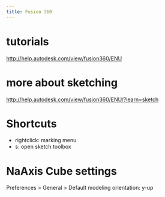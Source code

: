 ```yaml
---
title: Fusion 360
---
```


# tutorials
<http://help.autodesk.com/view/fusion360/ENU>

# more about sketching
<http://help.autodesk.com/view/fusion360/ENU/?learn=sketch>

# Shortcuts
- rightclick: marking menu
- s: open sketch toolbox

# NaAxis Cube settings
Preferences > General > Default modeling orientation: y-up

